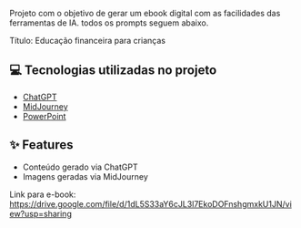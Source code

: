 Projeto com o objetivo de gerar um ebook digital com as facilidades das ferramentas de IA. todos os prompts
seguem abaixo.

Título: Educação financeira para crianças


## 💻 Tecnologias utilizadas no projeto

- [ChatGPT](https://chat.openai.com/) 
- [MidJourney](https://www.midjourney.com/app/)
- [PowerPoint](https://www.microsoft.com/en/microsoft-365/powerpoint)


## ✨ Features

- Conteúdo gerado via ChatGPT
- Imagens geradas via MidJourney

Link para e-book: https://drive.google.com/file/d/1dL5S33aY6cJL3l7EkoDOFnshgmxkU1JN/view?usp=sharing
